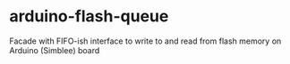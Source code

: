 # arduino-flash-queue
Facade with FIFO-ish interface to write to and read from flash memory on Arduino (Simblee) board
